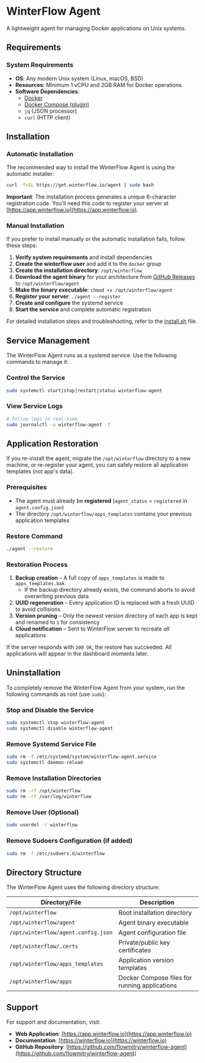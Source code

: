 # WinterFlow Agent

A lightweight agent for managing Docker applications on Unix systems.

## Requirements

### System Requirements
- **OS**: Any modern Unix system (Linux, macOS, BSD)
- **Resources**: Minimum 1 vCPU and 2GB RAM for Docker operations
- **Software Dependencies**:
  - [Docker](https://docs.docker.com/engine/install/)
  - [Docker Compose (plugin)](https://docs.docker.com/compose/install/linux/)
  - `jq` (JSON processor)
  - `curl` (HTTP client)

## Installation

### Automatic Installation

The recommended way to install the WinterFlow Agent is using the automatic installer:

```bash
curl -fsSL https://get.winterflow.io/agent | sudo bash
```

**Important**: The installation process generates a unique 6-character registration code. You'll need this code to register your server at [https://app.winterflow.io](https://app.winterflow.io).

### Manual Installation

If you prefer to install manually or the automatic installation fails, follow these steps:

1. **Verify system requirements** and install dependencies
2. **Create the winterflow user** and add it to the `docker` group
3. **Create the installation directory**: `/opt/winterflow`
4. **Download the agent binary** for your architecture from [GitHub Releases](https://github.com/flowmitry/winterflow-agent/releases) to `/opt/winterflow/agent`
5. **Make the binary executable**: `chmod +x /opt/winterflow/agent`
6. **Register your server**: `./agent --register`
7. **Create and configure** the systemd service
8. **Start the service** and complete automatic registration

For detailed installation steps and troubleshooting, refer to the [install.sh](./install.sh) file.

## Service Management

The WinterFlow Agent runs as a systemd service. Use the following commands to manage it:

### Control the Service

```bash
sudo systemctl start|stop|restart|status winterflow-agent
```

### View Service Logs

```bash
# Follow logs in real-time
sudo journalctl -u winterflow-agent -f
```

## Application Restoration

If you re-install the agent, migrate the `/opt/winterflow` directory to a new machine, or re-register your agent, you can safely restore all application templates (not app's data).

### Prerequisites
- The agent must already be **registered** (`agent_status` = `registered` in `agent.config.json`)
- The directory `/opt/winterflow/apps_templates` contains your previous application templates

### Restore Command

```bash
./agent --restore
```

### Restoration Process

1. **Backup creation** – A full copy of `apps_templates` is made to `apps_templates.bak`
   - If the backup directory already exists, the command aborts to avoid overwriting previous data
2. **UUID regeneration** – Every application ID is replaced with a fresh UUID to avoid collisions
3. **Version pruning** – Only the newest version directory of each app is kept and renamed to `1` for consistency
4. **Cloud notification** – Sent to WinterFlow server to recreate *all* applications

If the server responds with `200 OK`, the restore has succeeded. All applications will appear in the dashboard moments later.

## Uninstallation

To completely remove the WinterFlow Agent from your system, run the following commands as root (use `sudo`):

### Stop and Disable the Service

```bash
sudo systemctl stop winterflow-agent
sudo systemctl disable winterflow-agent
```

### Remove Systemd Service File

```bash
sudo rm -f /etc/systemd/system/winterflow-agent.service
sudo systemctl daemon-reload
```

### Remove Installation Directories

```bash
sudo rm -rf /opt/winterflow
sudo rm -rf /var/log/winterflow
```

### Remove User (Optional)

```bash
sudo userdel -r winterflow
```

### Remove Sudoers Configuration (if added)

```bash
sudo rm -f /etc/sudoers.d/winterflow
```

## Directory Structure

The WinterFlow Agent uses the following directory structure:

| Directory/File | Description |
|----------------|-------------|
| `/opt/winterflow` | Root installation directory |
| `/opt/winterflow/agent` | Agent binary executable |
| `/opt/winterflow/agent.config.json` | Agent configuration file |
| `/opt/winterflow/.certs` | Private/public key certificates |
| `/opt/winterflow/apps_templates` | Application version templates |
| `/opt/winterflow/apps` | Docker Compose files for running applications |

## Support

For support and documentation, visit:
- **Web Application**: [https://app.winterflow.io](https://app.winterflow.io)
- **Documentation**: [https://winterflow.io](https://winterflow.io)
- **GitHub Repository**: [https://github.com/flowmitry/winterflow-agent](https://github.com/flowmitry/winterflow-agent)
